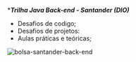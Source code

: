 ***_Trilha Java Back-end - Santander (DIO)_**

- Desafios de codigo;
- Desafios de projetos:
- Aulas práticas e teóricas;



![bolsa-santander-back-end](https://github.com/estelaalmeida/Santander-2024-Backend-com-Java/assets/76489384/e16ffdd5-3cd2-4620-bdeb-82512fdaa057=250x250)

